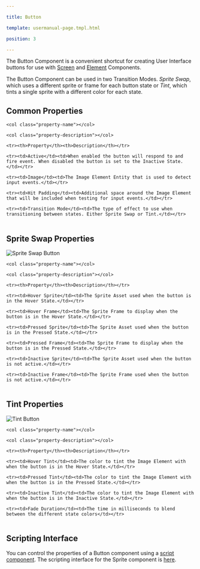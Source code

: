 ---
title: Button
template: usermanual-page.tmpl.html
position: 3
---

The Button Component is a convenient shortcut for creating User Interface buttons for use with [Screen][1] and [Element][2] Components.

The Button Component can be used in two Transition Modes. *Sprite Swap*, which uses a different sprite or frame for each button state or *Tint*, which tints a single sprite with a different color for each state.

## Common Properties

<table class="table table-striped">
    <col class="property-name"></col>
    <col class="property-description"></col>
    <tr><th>Property</th><th>Description</th></tr>
    <tr><td>Active</td><td>When enabled the button will respond to and fire event. When disabled the button is set to the Inactive State.</td></tr>
    <tr><td>Image</td><td>The Image Element Entity that is used to detect input events.</td></tr>
    <tr><td>Hit Padding</td><td>Additional space around the Image Element that will be included when testing for input events.</td></tr>
    <tr><td>Transition Mode</td><td>The type of effect to use when transitioning between states. Either Sprite Swap or Tint.</td></tr>
</table>

## Sprite Swap Properties

![Sprite Swap Button][3]

<table class="table table-striped">
    <col class="property-name"></col>
    <col class="property-description"></col>
    <tr><th>Property</th><th>Description</th></tr>
    <tr><td>Hover Sprite</td><td>The Sprite Asset used when the button is in the Hover State.</td></tr>
    <tr><td>Hover Frame</td><td>The Sprite Frame to display when the button is in the Hover State.</td></tr>
    <tr><td>Pressed Sprite</td><td>The Sprite Asset used when the button is in the Pressed State.</td></tr>
    <tr><td>Pressed Frame</td><td>The Sprite Frame to display when the button is in the Pressed State.</td></tr>
    <tr><td>Inactive Sprite</td><td>The Sprite Asset used when the button is not active.</td></tr>
    <tr><td>Inactive Frame</td><td>The Sprite Frame used when the button is not active.</td></tr>
</table>

## Tint Properties

![Tint Button][4]

<table class="table table-striped">
    <col class="property-name"></col>
    <col class="property-description"></col>
    <tr><th>Property</th><th>Description</th></tr>
    <tr><td>Hover Tint</td><td>The color to tint the Image Element with when the button is in the Hover State.</td></tr>
    <tr><td>Pressed Tint</td><td>The color to tint the Image Element with when the button is in the Pressed State.</td></tr>
    <tr><td>Inactive Tint</td><td>The color to tint the Image Element with when the button is in the Inactive State.</td></tr>
    <tr><td>Fade Duration</td><td>The time in milliseconds to blend between the different state colors</td></tr>
</table>

## Scripting Interface

You can control the properties of a Button component using a [script component][5]. The scripting interface for the Sprite component is [here][6].

[1]: /user-manual/packs/components/screen
[2]: /user-manual/packs/components/element
[3]: /images/user-manual/scenes/components/component-button-swap.jpg
[4]: /images/user-manual/scenes/components/component-button-tint.jpg
[5]: /user-manual/packs/components/script
[6]: /engine/api/pc.ButtonComponent.html

